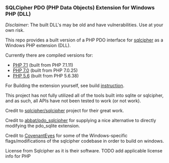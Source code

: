 ### SQLCipher PDO (PHP Data Objects) Extension for Windows PHP (DLL)

*Disclaimer*: The built DLL's may be old and have vulnerabilities. Use at your own risk.

This repo provides a built version of a PHP PDO interface for [sqlcipher](https://github.com/sqlcipher/sqlcipher) as a Windows PHP extension (DLL).

Currently there are compiled versions for:
 - [PHP 7.1](dist/php71) (built from PHP 7.1.11)
 - [PHP 7.0](dist/php70) (built from PHP 7.0.25)
 - [PHP 5.6](dist/php56) (built from PHP 5.6.38)
 
For Building the extension yourself, see build [instruction](examples/BUILD.md).

This project has not fully utilized all of the tools built into sqlite or sqlcipher, and as such, all APIs have not been tested to work (or not work).

Credit to [sqlcipher/sqlcipher](https://github.com/sqlcipher/sqlcipher) project for their great work.

Credit to [abbat/pdo_sqlcipher](https://github.com/abbat/pdo_sqlcipher/blob/master/README.en.md) for supplying a nice alternative to directly modifying the pdo_sqlite extension.

Credit to [CovenantEyes](https://github.com/CovenantEyes/sqlcipher-windows) for some of the Windows-specific flags/modifications of the sqlcipher codebase in order to build on windows.

License from Sqlcipher as it is their software.
TODO add applicable license info for PHP
